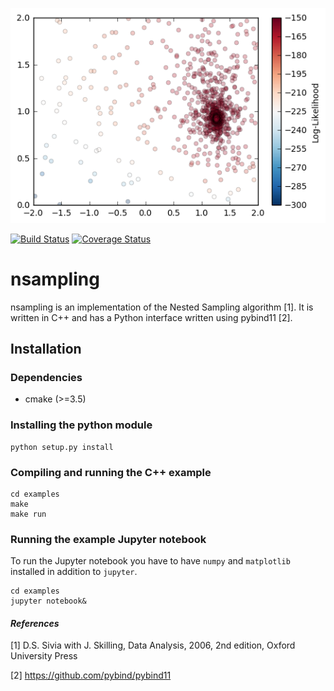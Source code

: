 ![](examples/lighthouse_problem.png)

[![Build Status](https://travis-ci.com/yannikbehr/nsampling.svg?branch=master)](https://travis-ci.com/yannikbehr/nsampling)
[![Coverage Status](https://img.shields.io/codecov/c/github/yannikbehr/nsampling/master.svg?style=flat-square)](https://codecov.io/gh/yannikbehr/nsampling)


# nsampling
nsampling is an implementation of the Nested Sampling algorithm [1]. It is
written in C++ and has a Python interface written using pybind11 [2].  

## Installation

### Dependencies
* cmake (>=3.5)

### Installing the python module
```
python setup.py install
```

### Compiling and running the C++ example
```
cd examples
make
make run
```

### Running the example Jupyter notebook
To run the Jupyter notebook you have to have `numpy` and `matplotlib` installed
in addition to `jupyter`.

```
cd examples
jupyter notebook&
```

#### _References_
[1] D.S. Sivia with J. Skilling, Data Analysis, 2006, 2nd edition, Oxford University Press

[2] https://github.com/pybind/pybind11
